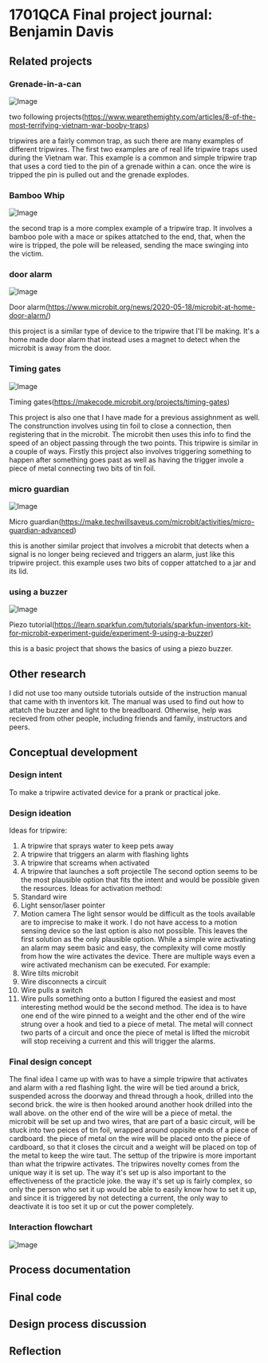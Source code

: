 # 1701QCA Final project journal: Benjamin Davis

<!--- As for other assessments, fill out the following journal sections with information relevant to your project. --->

<!--- Markdown reference: https://guides.github.com/features/mastering-markdown/ --->

## Related projects ##
<!--- Find about 6 related projects to the project you choose. A project might be related through  function, technology, materials, fabrication, concept, or code. Don't forget to place an image of the related project in the appropriate folder and insert the filename in the appropriate places below. Copy the markdown block of code below for each project you are showing. --->

### Grenade-in-a-can ###

<!--- Modify code to insert image of related project below --->
![Image](tripwiregrenade.jpeg)

<!--- Fill out name and link to related project in the code below. --->
two following projects(https://www.wearethemighty.com/articles/8-of-the-most-terrifying-vietnam-war-booby-traps)

tripwires are a fairly common trap, as such there are many examples of different tripwires. The first two examples are of real life tripwire traps used during the Vietnam war. This example is a common and simple tripwire trap that uses a cord tied to the pin of a grenade within a can. once the wire is tripped the pin is pulled out and the grenade explodes.

<!--- Repeat code above for a total of 6 related projects --->

### Bamboo Whip ###

<!--- Modify code to insert image of related project below --->
![Image](tripwiremace.jpeg)

the second trap is a more complex example of a tripwire trap. It involves a bamboo pole with a mace or spikes attatched to the end, that, when the wire is tripped, the pole will be released, sending the mace swinging into the victim.

### door alarm ###

<!--- Modify code to insert image of related project below --->
![Image](dooralarm.PNG)

<!--- Fill out name and link to related project in the code below. --->
Door alarm(https://www.microbit.org/news/2020-05-18/microbit-at-home-door-alarm/)

this project is a similar type of device to the tripwire that I'll be making. It's a home made door alarm that instead uses a magnet to detect when the microbit is away from the door.

### Timing gates ###

<!--- Modify code to insert image of related project below --->
![Image](sensor2.jpg)

<!--- Fill out name and link to related project in the code below. --->
Timing gates(https://makecode.microbit.org/projects/timing-gates)

This project is also one that I have made for a previous assighnment as well. The construnction involves using tin foil to close a connection, then registering that in the microbit. The microbit then uses this info to find the speed of an object passing through the two points. This tripwire is similar in a couple of ways. Firstly this project also involves triggering something to happen after something goes past as well as having the trigger invole a piece of metal connecting two bits of tin foil.

### micro guardian ###

<!--- Modify code to insert image of related project below --->
![Image](microguardian.jpg)

<!--- Fill out name and link to related project in the code below. --->
Micro guardian(https://make.techwillsaveus.com/microbit/activities/micro-guardian-advanced)

this is another similar project that involves a microbit that detects when a signal is no longer being recieved and triggers an alarm, just like this tripwire project. this example uses two bits of copper attatched to a jar and its lid.

### using a buzzer ###

<!--- Modify code to insert image of related project below --->
![Image](piezo.jpg)

<!--- Fill out name and link to related project in the code below. --->
Piezo tutorial(https://learn.sparkfun.com/tutorials/sparkfun-inventors-kit-for-microbit-experiment-guide/experiment-9-using-a-buzzer)

this is a basic project that shows the basics of using a piezo buzzer.

## Other research ##
I did not use too many outside tutorials outside of the instruction manual that came with th inventors kit. The manual was used to find out how to attatch the buzzer and light to the breadboard. Otherwise, help was recieved from other people, including friends and family, instructors and peers.

## Conceptual development ##

### Design intent ###
To make a tripwire activated device for a prank or practical joke.

### Design ideation ###
Ideas for tripwire:
1.	A tripwire that sprays water to keep pets away
2.	A tripwire that triggers an alarm with flashing lights
3.	A tripwire that screams when activated
4.	A tripwire that launches a soft projectile
The second option seems to be the most plausible option that fits the intent and would be possible given the resources.
Ideas for activation method:
1.	Standard wire
2.	Light sensor/laser pointer
3.	Motion camera
The light sensor would be difficult as the tools available are to imprecise to make it work. I do not have access to a motion sensing device so the last option is also not possible. This leaves the first solution as the only plausible option.
While a simple wire activating an alarm may seem basic and easy, the complexity will come mostly from how the wire activates the device. There are multiple ways even a wire activated mechanism can be executed. For example:
1.	Wire tilts microbit
2.	Wire disconnects a circuit
3.	Wire pulls a switch
4.	Wire pulls something onto a button
I figured the easiest and most interesting method would be the second method. The idea is to have one end of the wire pinned to a weight and the other end of the wire strung over a hook and tied to a piece of metal. The metal will connect two parts of a circuit and once the piece of metal is lifted the microbit will stop receiving a current and this will trigger the alarms.


### Final design concept ###
The final idea I came up with was to have a simple tripwire that activates and alarm with a red flashing light. the wire will be tied around a brick, suspended across the doorway and thread through a hook, drilled into the second brick. the wire is then hooked around another hook drilled into the wall above. on the other end of the wire will be a piece of metal. the microbit will be set up and two wires, that are part of a basic circuit, will be stuck into two peices of tin foil, wrapped around oppisite ends of a piece of cardboard. the piece of metal on the wire will be placed onto the piece of cardboard, so that it closes the circuit and a weight will be placed on top of the metal to keep the wire taut. The settup of the tripwire is more important than what the tripwire activates. The tripwires novelty comes from the unique way it is set up. The way it's set up is also important to the effectiveness of the practicle joke. the way it's set up is fairly complex, so only the person who set it up would be able to easily know how to set it up, and since it is triggered by not detecting a current, the only way to deactivate it is too set it up or cut the power completely.

### Interaction flowchart ###

![Image](flowchart.png)

## Process documentation ##
<!--- In this section, include text and images (and potentially links to video) that represent the development of your project including sources you've found (URLs and written references), choices you've made, sketches you've done, iterations completed, materials you've investigated, and code samples. Use the markdown reference for help in formatting the material.

This should have quite a lot of information! It will likely include most of the process documentation from assessment 2 which can be copied and pasted here.

Use subheadings to structure this information. See https://guides.github.com/features/mastering-markdown/ for details of how to insert subheadings.

There will likely by a dozen or so images of the project under construction. The images should help explain why you've made the choices you've made as well as what you have done. --->

## Final code ##

<!--- Include here screenshots of the final code you used in the project if it is done with block coding. If you have used javascript, micropython, C, or other code, include it as text formatted as code using a series of three backticks ` before and after the code block. See https://guides.github.com/features/mastering-markdown/ for more information about that formatting. --->

## Design process discussion ##
<!--- Discuss your process used in this project, particularly with reference to aspects of the Double Diamond design methodology or other relevant design process. --->


## Reflection ##

<!--- Describe the parts of your project you felt were most successful and the parts that could have done with improvement, whether in terms of outcome, process, or understanding.

What techniques, approaches, skills, or information did you find useful from other sources (such as the related projects you identified earlier)?

What parts of your project do you feel are novel? This is IMPORTANT to help justify a key component of the assessment rubric.

What might be an interesting extension of this project? In what other contexts might this project be used? --->
